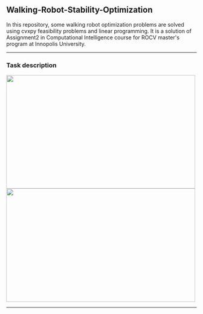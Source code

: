 ## Walking-Robot-Stability-Optimization
In this repository, some walking robot optimization problems are solved using cvxpy feasibility problems and linear programming. It is a solution of Assignment2 in Computational Intelligence course for ROCV master's program at Innopolis University.

---
### Task description
<img src="https://user-images.githubusercontent.com/90580636/168137945-081150c4-a064-4887-a147-97a279e64bc1.png" width="500" height="300" />
<img src="https://user-images.githubusercontent.com/90580636/168138106-94cd7dbd-4129-467d-a0cc-4e8b45c83d51.png" width="500" height="300" />




---
